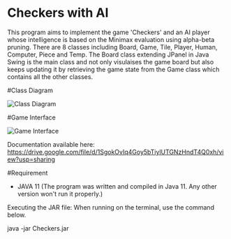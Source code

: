 # Checkers with AI

This program aims to implement the game 'Checkers' and an AI player whose intelligence is based on the Minimax evaluation using alpha-beta pruning.
There are 8 classes including Board, Game, Tile, Player, Human, Computer, Piece and Temp. The Board class extending JPanel in Java Swing is the main class and not only visulaises the game board but also keeps updating it by retrieving the game state from the Game class which contains all the other classes.


#Class Diagram

![Class Diagram](https://github.com/mikaela2080/Checkers-with-AI/blob/main/Class%20Diagram.jpg?raw=true)


#Game Interface

![Game Interface](https://github.com/mikaela2080/Checkers-with-AI/blob/main/Interface.PNG?raw=true)


Documentation available here: https://drive.google.com/file/d/1SgokOvIq4Goy5bTiylUTGNzHndT4Q0xh/view?usp=sharing


#Requirement
- JAVA 11 (The program was written and compiled in Java 11. Any other version won't run it properly.)

Executing the JAR file:
When running on the terminal, use the command below.

java -jar Checkers.jar
